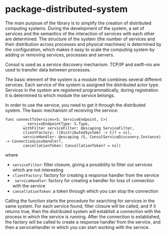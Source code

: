 # package-distributed-system

The main purpose of the library is to simplify the creation of distributed computing systems. During the development of the system, a set of services and the semantics of the interaction of services with each other are determined. The structure of the system (the number of services and their distribution across processes and physical machines) is determined by the configuration, which makes it easy to scale the computing system by adding or removing services, processes and servers.

Consul is used as a service discovery mechanism.
TCP/IP and swift-nio are used to transfer data between processes.

The basic element of the system is a module that combines several different services. Each service of the system is assigned the distributed actor type. Services in the system are registered programmatically, during registration it is determined to which module the service belongs.

In order to use the service, you need to get it through the distributed system. The basic mechanism of receiving the service:

```
func connectToServices<S: ServiceEndpoint, C>(
        _ serviceEndpointType: S.Type,
        withFilter serviceFilter: @escaping ServiceFilter,
        clientFactory: ((DistributedSystem) -> C)? = nil,
        serviceHandler: @escaping (S, ConsulServiceDiscovery.Instance) -> ConnectionLossHandler?,
        cancellationToken: CancellationToken? = nil)
```

where
- `serviceFilter`: filter closure, giving a possibility to filter out services which are not interesting
- `clientFactory`: factory for creating a response handler from the service
- ` serviceHandler`: factory for creating a handler for loss of connection with the service
- `cancellationToken`: a token through which you can stop the connection

Calling the function starts the procedure for searching for services in the same system. For each service found, filter closure will be called, and if it returns true, then the distributed system will establish a connection with the process in which the service is running. After the connection is established, the factory will be called to create a response handler from the service, and then a serviceHandler in which you can start working with the service.
